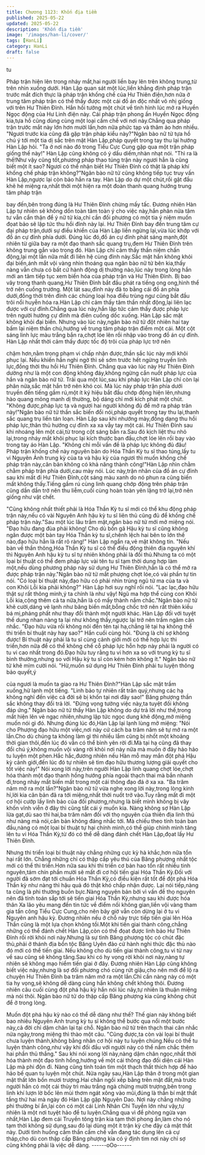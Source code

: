 ```yaml
---
title: Chương 1123: Khốn địa tiềm
published: 2025-05-22
updated: 2025-05-22
description: 'Khốn địa tiềm'
image: '/images/han-li/cover/'
tags: [HanLi]
category: HanLi
draft: false
---
```


tu

Pháp trận hiện lên trong nháy mắt,hai người liền bay lên trên
không trung,từ trên nhìn xuống dưới.
Hàn Lập quan sát một lúc,liền khẳng định pháp trận trước mắt
đích thực là pháp trận khống chế của Hư Thiên điện,hơn nữa ở
trung tâm pháp trận có thể thấy được một cái đồ án độc nhất vô
nhị giống với trên Hư Thiên Đỉnh.
Hắn hồi tưởng một chút về tình hình lúc mở ra Huyền Ngọc động
của Hư Linh điện này.
Cái pháp trận phong ấn Huyền Ngọc động kia,tựa hồ cũng dùng
cùng một loại cấm chế với nơi này.Chẳng qua pháp trận trước
mắt này lớn hơn mười lần,hơn nữa phức tạp và thâm ảo hơn
nhiều.
"Ngươi trước kia cũng đã gặp trận pháp kiểu này?"Ngân bào nữ
tử tựa hồ chú ý tới một tia dị sắc trên mặt Hàn Lập,pháp quyết
trong tay thu lại hướng Hàn Lập hỏi.
"Ta ở nơi nào đó trong Tiểu Cực Cung gặp qua một trận pháp
giống thế này!" Hàn Lập cũng không có ý dấu diếm,nhàn nhạt nói.
"Thì ra là thế!Như vậy cũng tốt,phương pháp thao túng trận này
ngươi hẳn là cũng biết một ít sao? Ngươi có thể nhận biết Hư
Thiên Đỉnh có thật là pháp khí khống chế pháp trận không?"Ngân
bào nữ tử cũng không tiếp tục truy vấn Hàn Lập,ngược lại còn
bảo hắn ra tay.
Hàn Lập do dự một chút,rồi gật đầu khẽ hé miệng ra,nhất thời
một hiện ra một đoàn thanh quang hướng trung tâm pháp trận

bay đến,bên trong đúng là Hư Thiên Đỉnh chừng mấy tấc.
Đương nhiên Hàn Lập tự nhiên sẽ không dồn toàn tâm toàn ý cho
việc này,hắn phân nửa tâm tư vẫn cẩn thận để ý nữ tử kia,chỉ cần
đối phương có một tia ý niệm muốn đọat bảo sẽ lập tức thu hồi
đỉnh này lại.
Hư Thiên Đỉnh bay đến trung tâm cự đại pháp trận,dưới sự điều
khiển của Hàn Lập liền ngừng lại,vừa lúc khớp với đồ án cự đỉnh
phía dưới.
Đúng lúc đó,đồ án cự đỉnh phát sáng mạnh,đột nhiên từ giữa bay
ra một đạo thanh sắc quang trụ,đem Hư Thiên Đỉnh trên không
trung gắn vào trong đó.
Hàn Lập chỉ cảm thấy thần niệm chấn động,lại một lần nữa mất đi
liên hệ cùng đỉnh này.Sắc mặt hắn không khỏi đại biến,ánh mắt
vội vàng nhìn thoáng qua ngân bào nữ tử bên kia,thấy nàng vẫn
chưa có bất cứ hành động dị thường nào,lúc này trong lòng hắn
mới an tâm tiếp tục xem biến hóa của pháp trận và Hư Thiên
Đỉnh.
Bị bao vây trong thanh quang,Hư Thiên Đỉnh bắt đầu phát ra tiếng
ong ong,hình thể trở nên cuồng trướng.
Một lát sau,đỉnh này đã to bằng cái đồ án phía dưới,đồng thời
trên đỉnh các chủng loại hoa điểu trùng ngư cũng bắt đầu trôi nổi
huyễn hóa ra.Hàn Lập chỉ cảm thấy tâm thần nhất động,lại liên lạc
được với cự đỉnh.Chẳng qua lúc này,hắn lập tức cảm thấy được
pháp lực trên người hướng cự đỉnh mà điên cuồng dốc xuống.
Hàn Lập sắc mặt không khỏi đại biến.
Nhưng vào lúc này,ngân bào nữ tử đột nhiên hai tay bấm lại niệm
thần chú,hướng về trung tâm pháp trận điểm một cái.
Một cột sáng linh lực màu trắng bắn ra,chợt lóe lên rồi nhập vào
trong đồ án cự đỉnh.
Hàn Lập nhất thời cảm thấy được tốc độ trôi của pháp lực trở nên

chậm hơn,nằm trong phạm vi chấp nhận được,thần sắc lúc này
mới khôi phục lại.
Nếu khiến hắn nghi ngờ thì sẽ sớm trước hết ngừng truyền linh
lực,đồng thời thu hồi Hư Thiên Đỉnh.
Chẳng qua vào lúc này Hư Thiên Đỉnh dường như là một con
động không đáy,không ngừng cắn nuốt pháp lực của hắn và ngân
bào nữ tử.
Trải qua một lúc,sau khi pháp lực Hàn Lập chỉ còn lại phân
nửa,sắc mặt hắn trở nên khó coi.
Mà lúc này pháp trận phía dưới truyền đến tiếng gầm rú,một ít ký
hiệu bắt đầu chớp động hiện lên,nhưng hào quang mỏng manh dị
thường, bộ dáng chỉ mới kích phát một chút.
"Không được,pháp lực ta và ngươi hai người không đủ để mở ra
pháp trân này!"Ngân bào nữ tử thần sắc biến đổi nói,pháp quyết
trong tay thu lại,thanh sắc quang trụ liền tán loạn.
Hàn Lập sau khi nhướng mày,đồng dạng thu hồi pháp lực,thân
thủ hướng cự đỉnh xa xa vẫy tay một cái.
Hư Thiên Đỉnh sau khi nhoáng lên một cái,từ trong cột sáng bắn
ra.Sau đó kịch liệt thu nhỏ lại,trong nháy mắt khôi phục lại kích
thước ban đầu,chợt lóe lên rồi bay vào trong tay áo Hàn Lập.
"Không chỉ mỗi vấn đề là pháp lực không đủ đâu! Pháp trận
khống chế này nguyên bản do Hóa Thần Kỳ tu sĩ thao túng,lấy tu
vi Nguyên Ảnh trung kỳ của ta và hậu kỳ của ngươi thì muốn
khống chế pháp trận này,căn bản không có khả năng thành
công!"Hàn Lập nhìn chằm chằm pháp trận phía dưới,cau mày nói.
Lúc này,trận nhãn của đồ án cự đỉnh sau khi mất đi Hư Thiên
Đỉnh,cột sáng màu xanh do nó phun ra cũng biến mất không
thấy.Tiếng gầm rú cùng linh quang chớp động trên pháp trận cũng
dần dần trở nên thu liễm,cuối cùng hoàn toàn yên lặng trở lại,trở
nên giống như vật chết.

"Cũng không nhất thiết phải là Hóa Thần Kỳ tu sĩ mới có thể khu
động pháp trận này,nếu có vài Nguyên Anh hậu kỳ tu sĩ liên thủ
cũng đủ để khống chế pháp trận này."Sau một lúc lâu trầm
mặt,ngân bào nữ tử mới mở miệng nói.
"Đạo hữu đang đùa phải không! Cho dù bốn gã Hậu kỳ tu sĩ cũng
không ngăn được một bàn tay Hóa Thần kỳ tu sĩ,chênh lệch hai
bên to lớn thế nào,đạo hữu hẳn là rất rõ ràng!" Hàn Lập ngẩn
ra,vẻ mặt không tin.
"Nếu bàn về thần thông,Hóa Thần Kỳ tu sĩ có thể điều động thiên
địa nguyên khí thì Nguyên Anh hậu kỳ tu sĩ tự nhiên không phải là
đối thủ.Nhưng ta có một lọai bí thuật có thể đem pháp lực vài tên
tu sĩ tạm thời dung hợp làm một,nếu dùng phương pháp này sử
dụng Hư Thiên Đỉnh,hẳn là có thể mở ra được pháp trận
này."Ngân bào nữ tử mắt phượng chợt lóe,có vài phần tự tin nói.
"Có loại bí thuật này,đạo hữu có phải nhìn trúng ngũ tử ma của ta
và con Khôi Lỗi kia phải không?" Hàn Lập hơi suy nghĩ rồi nói.
"Lạc lạc,đạo hữu thật sự rất thông minh,ý ta chính là như vậy!
Ngũ ma hợp thể cùng con Khôi Lỗi kia,cộng thêm cả ta nữa,hẳn là
có mấy thành nắm chắc."Ngân bào nữ tử khẽ cười,dáng vẻ lạnh
như băng biến mất,bỗng chốc trở nên rất thiên kiều bá mị,phảng
phất như thay đổi thành một người khác.
Hàn Lập đối với tuyệt thế dung nhan nàng ta lại như không
thấy,ngược lại trở nên trầm ngâm cân nhắc.
"Đạo hữu vừa rồi không nói đến tên tại hạ,chẳng lẽ tại hạ không
thể thi triển bí thuật này hay sao?" Hắn cuối cùng hỏi.
"Đúng là chỉ sợ không được! Bí thuật này phải là tu sĩ cùng cảnh
giới mới có thể hợp lực thi triển,hơn nữa để có thể không chế cỗ
pháp lực hỗn hợp này phải là người có tu vi cao nhất trong đó.Đạo
hữu tuy rằng tu vi hơn xa so với trung kỳ tu sĩ bình thường,nhưng
so với Hậu kỳ tu sĩ còn kém hơn không ít." Ngân bào nữ tử khẽ
mỉm cười nói.
"Hừ,muốn sử dụng Hư Thiên Đỉnh phải tu luyện thông bảo quyết,ý

của ngươi là muốn ta giao ra Hư Thiên Đỉnh?"Hàn Lập sắc mặt
trầm xuống,hừ lạnh một tiếng.
"Linh bảo tự nhiên rất trân quý,nhưng các hạ không nghĩ đến việc
cả đời sẽ bị khốn tại nơi đây sao!" Băng phượng thần sắc không
thay đổi trả lời.
"Đừng vọng tưởng việc này,ta tuyệt đối không đáp ứng."
Ngân bào nữ tử thấy Hàn Lập không do dự trả lời như thế,trong
mắt hiện lên vẻ ngạc nhiên,nhưng lập tức ngọc dung khẽ
động,mở miệng muốn nói gì đó.
Nhưng đúng lúc đó,Hàn Lập lại lạnh lùng mở miệng:
"Nói cho Phượng đạo hữu một việc,nơi này cứ cách ba trăm năm
sẽ tự mở ra một lần.Cho dù chúng ta không làm gì thì nhiều lắm
cũng bị nhốt một khoảng thời gian thôi,đến lúc đó vẫn có thể bình
yên rời đi.Mà tại hạ cũng đã thay đổi chú ý,không muốn vội vàng
rời khỏi nơi này nữa mà muốn ở đây hảo hảo tu luyện một
phen.Hắc hắc,đương nhiên nếu Hàn mỗ may mắn đột phá Hậu kỳ
cảnh giới,đến lúc đó tự nhiên sẽ tìm đạo hữu thương lượng giải
quyết cho tốt việc này!" Nói xong lời này,trên người Hàn Lập linh
quang chợt lóe,chợt hóa thành một đạo thanh hồng hướng phía
ngoài thạch thai mà bắn nhanh đi,trong nháy mắt biến mất trong
một cái thông đạo đá ở xa xa.
"Ba trăm năm mở ra một lần?"Ngân bào nữ tử vừa nghe xong lời
này,trong lòng kinh hỉ,lời kia căn bản đã ra tới miệng,nhất thời
nuốt trở vào.Tuy rằng mất đi một cơ hội cướp lấy linh bảo của đối
phương,nhưng là biết mình không bị vây khốn vĩnh viễn ở đây thì
cũng tắt cái ý muốn kia.
Nàng không sợ Hàn Lập lừa gạt,dù sao thì hai,ba trăm năm đối
với thọ nguyên của thiên địa linh thú như nàng mà nói,căn bản
không đáng nhắc tới.
Mà chiếu theo tính toán ban đầu,nàng có một lọai bí thuật tự hại
chính mình,có thể giúp chính mình tăng lên tu vi Hóa Thần Kỳ,từ
đó có thể dễ dàng đánh chết Hàn Lập,đọat lấy Hư Thiên Đỉnh.

Nhưng thi triển loại bí thuật này chẳng những cực kỳ hà khắc,hơn
nữa tổn hại rất lớn.
Chẳng những chỉ có thập cấp yêu thú của Băng phượng nhất tộc
mới có thể thi triển.Hơn nữa sau khi thi triển cơ bản hao tổn rất
nhiều tinh nguyên,tám chín phần mười sẽ mất đi cơ hội tiến giai
Hóa Thần Kỳ.Đối với người đã sớm đạt tới chuẩn Hóa Thần
Kỳ,có điều kiện rất tốt để đột phá Hóa Thần kỳ như nàng thì hậu
quả đó thật khó chấp nhận được.
Lại nói tiếp,nàng ta cũng là phi thường buồn bực.Nàng nguyên
bản bởi vì vấn đề thọ nguyên nên đã tính toán sắp tới sẽ tiến giai
Hóa Thần Kỳ,nhưng sau khi được hóa thân Xa lão yêu mang đến
tin tức về điểm nối không gian,liền vội vàng tham gia tấn công
Tiểu Cực Cung,cho nên bây giờ vẫn còn dừng lại ở tu vi Nguyên
anh hậu kỳ.
Đương nhiên nếu ở chỗ này trực tiếp tiến giai lên Hóa Thần cũng
là một lựa chọn không tồi.Một khi tiến giai thành công,chẳng
những có thể đánh chết Hàn Lập,còn có thể đọat được linh bảo
Hư Thiên Đỉnh rồi rời khỏi nơi này.Nhưng là sự tình Băng phượng
tộc có chút đặc thù,phải ở thánh địa bổn tộc Băng Uyên đảo cử
hành nghi thức đặc thù nào đó mới có thể tiến giai.
Nếu không cho dù tiến giai thành công,tu vi từ nay về sau cũng sẽ
không tăng.Sau khi có hy vọng rời khỏi nơi này,nàng tự nhiên sẽ
không mạo hiểm tiến giai ở đây.
Đương nhiên Hàn Lập cũng không biết việc này,nhưng là sợ đối
phương chó cùng rứt giậu,cho nên mới để lộ ra chuyện Hư Thiên
Đỉnh ba trăm năm mở ra một lần.Chỉ cần nàng này có một tia hy
vọng,sẽ không dễ dàng cùng hắn không chết không thôi.
Đương nhiên câu cuối cùng đột phá hậu kỳ hắn nói lúc nãy,tự
nhiên là thuận miệng mà nói thôi.
Ngân bào nữ tử do thập cấp Băng phượng kia cũng không chút
để ở trong lòng.

Muốn đột phá hậu kỳ nào có thể dễ dàng như thế? Thế gian này
không biết bao nhiêu Nguyên Anh trung kỳ tu sĩ không thể bước
qua nổi một bước này,cả đời chỉ dậm chân lại tại chỗ.
Ngân bào nữ tử trên thạch thai cân nhắc nửa ngày,trong miệng
thì thào một câu.
"Cũng được,ta còn vài lọai bí thuật chưa luyện thành,không bằng
nhân cơ hội này tu luyện chúng.Nếu có thể tu luyện thành
công,như vậy khi đối đầu với người này có thể nắm chắc thêm hai
phần thủ thắng."
Sau khi nói xong lời này,nàng dậm chân ngọc,nhất thời hóa thành
một đạo tinh hồng,hướng về một cái thông đạo đối diện cái Hàn
Lập mà phi độn đi.
Nàng cũng tính toán tìm một thạch thất thích hợp để hảo hảo bế
quan tu luyện một chút.
Nửa ngày sau,Hàn Lập thân ở trong một gian mật thất lớn bốn
mươi trượng.Hai chân ngồi xếp bằng trên mặt đất,mà trước
người hắn có một cái thủy trì màu trắng ngà chừng mười
trượng,bên trong linh khí lượn lờ bốc lên mùi thơm ngát xông vào
mũi,đúng là thần bí mật thất tầng thứ hai mà ngày đó Hàn Lập
gặp Nguyên Dao.
Nơi này chẳng những phi thường bí ẩn,lại còn có một cái Linh
Nhãn Chi Tuyền lớn như vậy,tự nhiên là một nơi tuyệt hảo để tu
luyện.Chẳng qua vì để phòng ngừa vạn nhất,Hàn Lập đem cái
Truyền tông trận kia tạm thời phong ấn,làm cho nó tạm thời không
sử dụng,sau đó lại dùng một ít trận kỳ che đậy cả mật thất này.
Dưới tình huống cấm thần cấm chế vẫn đang tác dụng lên cả cự
tháp,cho dù con thập cấp Băng phượng kia có ý định tìm nơi này
chỉ sợ cũng không phải là việc dễ dàng.
------oOo------
